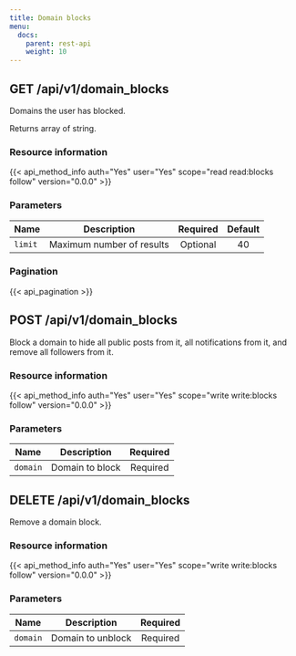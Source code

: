 ```yaml
---
title: Domain blocks
menu:
  docs:
    parent: rest-api
    weight: 10
---
```


## GET /api/v1/domain_blocks

Domains the user has blocked.

Returns array of string.

### Resource information

{{< api_method_info auth="Yes" user="Yes" scope="read read:blocks follow" version="0.0.0" >}}

### Parameters

|Name|Description|Required|Default|
|----|-----------|:------:|:-----:|
| `limit` | Maximum number of results | Optional | 40 |

### Pagination

{{< api_pagination >}}

## POST /api/v1/domain_blocks

Block a domain to hide all public posts from it, all notifications from it, and remove all followers from it.

### Resource information

{{< api_method_info auth="Yes" user="Yes" scope="write write:blocks follow" version="0.0.0" >}}

### Parameters

|Name|Description|Required|
|----|-----------|:------:|
| `domain` | Domain to block| Required |

## DELETE /api/v1/domain_blocks

Remove a domain block.

### Resource information

{{< api_method_info auth="Yes" user="Yes" scope="write write:blocks follow" version="0.0.0" >}}

### Parameters

|Name|Description|Required|
|----|-----------|:------:|
| `domain` | Domain to unblock| Required |
